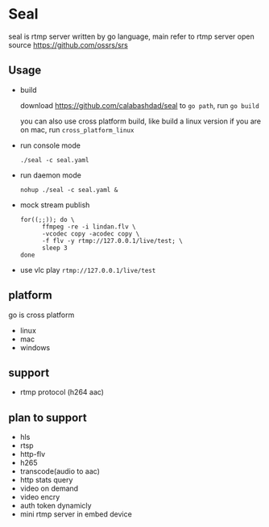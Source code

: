 # Seal

seal is rtmp server written by go language, main refer to rtmp server open source https://github.com/ossrs/srs

## Usage
* build

  download https://github.com/calabashdad/seal to ```go path```, run ```go build```

  you can also use cross platform build, like build a linux version if you are on mac, run ```cross_platform_linux```

* run console mode

  ```./seal -c seal.yaml```
* run daemon mode

  ```nohup ./seal -c seal.yaml &```
* mock stream publish
  
  <pre><code>for((;;)); do \
        ffmpeg -re -i lindan.flv \
        -vcodec copy -acodec copy \
        -f flv -y rtmp://127.0.0.1/live/test; \
	    sleep 3       
  done</code></pre> 

* use vlc play 
```rtmp://127.0.0.1/live/test```

## platform
  go is cross platform 
* linux
* mac
* windows

## support
* rtmp protocol (h264 aac)

## plan to support
* hls 
* rtsp
* http-flv
* h265
* transcode(audio to aac)
* http stats query
* video on demand
* video encry
* auth token dynamicly
* mini rtmp server in embed device